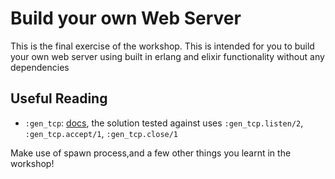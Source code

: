 # Build your own Web Server

This is the final exercise of the workshop. This is intended for you to build your own web server using built in erlang and elixir functionality without any dependencies

## Useful Reading

- `:gen_tcp`: [docs](https://www.erlang.org/doc/apps/kernel/gen_tcp.html), the solution tested against uses `:gen_tcp.listen/2`, `:gen_tcp.accept/1`, `:gen_tcp.close/1`

Make use of spawn process,and a few other things you learnt in the workshop!
